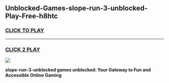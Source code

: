 
## Unblocked-Games-slope-run-3-unblocked-Play-Free-h8htc
<h3>
<a href="https://premium76.site?title=slope-run-3-unblocked&ref=18A1">CLICK TO PLAY</a></h3>
<hr>

<h3>
<a href="https://premium76.site?title=slope-run-3-unblocked&ref=18A1">CLICK 2 PLAY</a>
  
</h3>

<a href="https://premium76.site?title=slope-run-3-unblocked&ref=18A1"><img src="https://clearcache.store/games.png"></a>


**slope-run-3-unblocked games unblocked: Your Gateway to Fun and Accessible Online Gaming**
